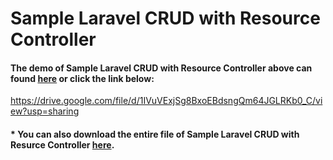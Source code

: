 # Sample Laravel CRUD with Resource Controller

#### The demo of Sample Laravel CRUD with Resource Controller above can found [here](https://github.com/oizy404/Laravel-CRUD-with-Resource-Controller/tree/master/demo) or click the link below:
https://drive.google.com/file/d/1IVuVExjSg8BxoEBdsngQm64JGLRKb0_C/view?usp=sharing

#### * You can also download the entire file of Sample Laravel CRUD with Resurce Controller [here](https://drive.google.com/file/d/17U8HluG5vbl-QqMEEZop5Aan33fxp2JK/view?usp=sharing).

